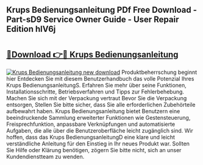 ## Krups Bedienungsanleitung PDf Free Download - Part-sD9 Service Owner Guide - User Repair Edition hlV6j

# <h2><a href="http://df09qp.blite.top/?on=Krups+Bedienungsanleitung">🔗Download 👉🔴 Krups Bedienungsanleitung</a></h2>

[![Krups Bedienungsanleitung new download](https://i.imgur.com/lujVjoI.png)](http://df09qp.blite.top/?on=Krups+Bedienungsanleitung)
Produktbeherrschung beginnt hier Entdecken Sie mit diesem Benutzerhandbuch das volle Potenzial Ihres Krups BedienungsanleitungS. Erfahren Sie mehr über seine Funktionen, Installationsschritte, Betriebsverfahren und Tipps zur Fehlerbehebung. Machen Sie sich mit der Verpackung vertraut Bevor Sie die Verpackung entsorgen, Stellen Sie bitte sicher, dass Sie alle erforderlichen Zubehörteile aufbewahrt haben. Krups Bedienungsanleitung bietet Benutzern eine beeindruckende Sammlung erweiterter Funktionen wie Gestensteuerung, Freisprechfunktion, anpassbare Verknüpfungen und automatisierte Aufgaben, die alle über die Benutzeroberfläche leicht zugänglich sind. Wir hoffen, dass das Krups BedienungsanleitungD eine klare und leicht verständliche Anleitung für den Einstieg in Ihr neues Produkt war. Sollten Sie Hilfe oder Klärung benötigen, zögern Sie bitte nicht, sich an unser Kundendienstteam zu wenden.
